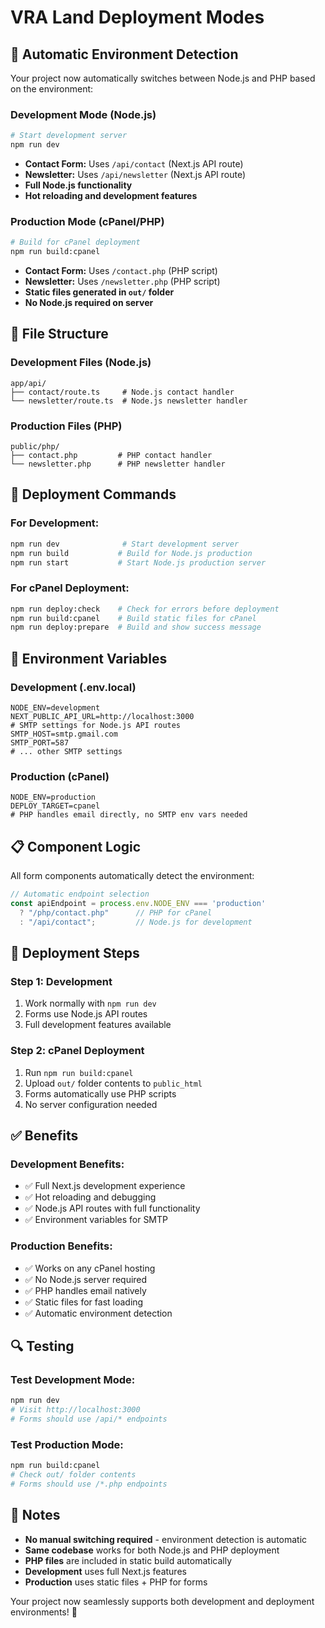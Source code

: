 # VRA Land Deployment Modes

## 🔄 Automatic Environment Detection

Your project now automatically switches between Node.js and PHP based on the environment:

### **Development Mode (Node.js)**
```bash
# Start development server
npm run dev
```
- **Contact Form:** Uses `/api/contact` (Next.js API route)
- **Newsletter:** Uses `/api/newsletter` (Next.js API route)
- **Full Node.js functionality**
- **Hot reloading and development features**

### **Production Mode (cPanel/PHP)**
```bash
# Build for cPanel deployment
npm run build:cpanel
```
- **Contact Form:** Uses `/contact.php` (PHP script)
- **Newsletter:** Uses `/newsletter.php` (PHP script)
- **Static files generated in `out/` folder**
- **No Node.js required on server**

## 📁 File Structure

### **Development Files (Node.js)**
```
app/api/
├── contact/route.ts     # Node.js contact handler
└── newsletter/route.ts  # Node.js newsletter handler
```

### **Production Files (PHP)**
```
public/php/
├── contact.php         # PHP contact handler
└── newsletter.php      # PHP newsletter handler
```

## 🚀 Deployment Commands

### **For Development:**
```bash
npm run dev              # Start development server
npm run build           # Build for Node.js production
npm run start           # Start Node.js production server
```

### **For cPanel Deployment:**
```bash
npm run deploy:check    # Check for errors before deployment
npm run build:cpanel    # Build static files for cPanel
npm run deploy:prepare  # Build and show success message
```

## 🔧 Environment Variables

### **Development (.env.local)**
```env
NODE_ENV=development
NEXT_PUBLIC_API_URL=http://localhost:3000
# SMTP settings for Node.js API routes
SMTP_HOST=smtp.gmail.com
SMTP_PORT=587
# ... other SMTP settings
```

### **Production (cPanel)**
```env
NODE_ENV=production
DEPLOY_TARGET=cpanel
# PHP handles email directly, no SMTP env vars needed
```

## 📋 Component Logic

All form components automatically detect the environment:

```typescript
// Automatic endpoint selection
const apiEndpoint = process.env.NODE_ENV === 'production' 
  ? "/php/contact.php"      // PHP for cPanel
  : "/api/contact";         // Node.js for development
```

## 🎯 Deployment Steps

### **Step 1: Development**
1. Work normally with `npm run dev`
2. Forms use Node.js API routes
3. Full development features available

### **Step 2: cPanel Deployment**
1. Run `npm run build:cpanel`
2. Upload `out/` folder contents to `public_html`
3. Forms automatically use PHP scripts
4. No server configuration needed

## ✅ Benefits

### **Development Benefits:**
- ✅ Full Next.js development experience
- ✅ Hot reloading and debugging
- ✅ Node.js API routes with full functionality
- ✅ Environment variables for SMTP

### **Production Benefits:**
- ✅ Works on any cPanel hosting
- ✅ No Node.js server required
- ✅ PHP handles email natively
- ✅ Static files for fast loading
- ✅ Automatic environment detection

## 🔍 Testing

### **Test Development Mode:**
```bash
npm run dev
# Visit http://localhost:3000
# Forms should use /api/* endpoints
```

### **Test Production Mode:**
```bash
npm run build:cpanel
# Check out/ folder contents
# Forms should use /*.php endpoints
```

## 📝 Notes

- **No manual switching required** - environment detection is automatic
- **Same codebase** works for both Node.js and PHP deployment
- **PHP files** are included in static build automatically
- **Development** uses full Next.js features
- **Production** uses static files + PHP for forms

Your project now seamlessly supports both development and deployment environments! 🎉
